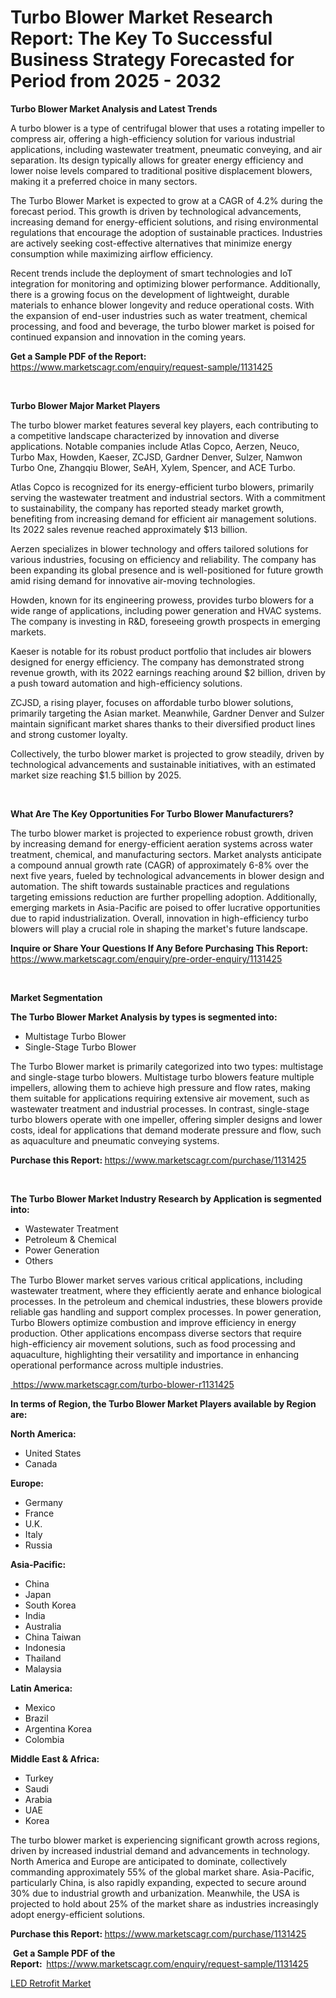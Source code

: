 <p><h1>Turbo Blower Market Research Report: The Key To Successful Business Strategy Forecasted for Period from 2025 - 2032</h1></p><p><strong>Turbo Blower Market Analysis and Latest Trends</strong></p>
<p><p>A turbo blower is a type of centrifugal blower that uses a rotating impeller to compress air, offering a high-efficiency solution for various industrial applications, including wastewater treatment, pneumatic conveying, and air separation. Its design typically allows for greater energy efficiency and lower noise levels compared to traditional positive displacement blowers, making it a preferred choice in many sectors.</p><p>The Turbo Blower Market is expected to grow at a CAGR of 4.2% during the forecast period. This growth is driven by technological advancements, increasing demand for energy-efficient solutions, and rising environmental regulations that encourage the adoption of sustainable practices. Industries are actively seeking cost-effective alternatives that minimize energy consumption while maximizing airflow efficiency.</p><p>Recent trends include the deployment of smart technologies and IoT integration for monitoring and optimizing blower performance. Additionally, there is a growing focus on the development of lightweight, durable materials to enhance blower longevity and reduce operational costs. With the expansion of end-user industries such as water treatment, chemical processing, and food and beverage, the turbo blower market is poised for continued expansion and innovation in the coming years.</p></p>
<p><strong>Get a Sample PDF of the Report:&nbsp;</strong> <a href="https://www.marketscagr.com/enquiry/request-sample/1131425?utm_campaign=1126&utm_medium=2&utm_source=Github&utm_content=ia&utm_term=22022025&utm_id=turbo-blower">https://www.marketscagr.com/enquiry/request-sample/1131425</a></p>
<p>&nbsp;</p>
<p><strong>Turbo Blower Major Market Players</strong></p>
<p><p>The turbo blower market features several key players, each contributing to a competitive landscape characterized by innovation and diverse applications. Notable companies include Atlas Copco, Aerzen, Neuco, Turbo Max, Howden, Kaeser, ZCJSD, Gardner Denver, Sulzer, Namwon Turbo One, Zhangqiu Blower, SeAH, Xylem, Spencer, and ACE Turbo.</p><p>Atlas Copco is recognized for its energy-efficient turbo blowers, primarily serving the wastewater treatment and industrial sectors. With a commitment to sustainability, the company has reported steady market growth, benefiting from increasing demand for efficient air management solutions. Its 2022 sales revenue reached approximately $13 billion.</p><p>Aerzen specializes in blower technology and offers tailored solutions for various industries, focusing on efficiency and reliability. The company has been expanding its global presence and is well-positioned for future growth amid rising demand for innovative air-moving technologies.</p><p>Howden, known for its engineering prowess, provides turbo blowers for a wide range of applications, including power generation and HVAC systems. The company is investing in R&D, foreseeing growth prospects in emerging markets.</p><p>Kaeser is notable for its robust product portfolio that includes air blowers designed for energy efficiency. The company has demonstrated strong revenue growth, with its 2022 earnings reaching around $2 billion, driven by a push toward automation and high-efficiency solutions.</p><p>ZCJSD, a rising player, focuses on affordable turbo blower solutions, primarily targeting the Asian market. Meanwhile, Gardner Denver and Sulzer maintain significant market shares thanks to their diversified product lines and strong customer loyalty.</p><p>Collectively, the turbo blower market is projected to grow steadily, driven by technological advancements and sustainable initiatives, with an estimated market size reaching $1.5 billion by 2025.</p></p>
<p>&nbsp;</p>
<p><strong>What Are The Key Opportunities For Turbo Blower Manufacturers?</strong></p>
<p><p>The turbo blower market is projected to experience robust growth, driven by increasing demand for energy-efficient aeration systems across water treatment, chemical, and manufacturing sectors. Market analysts anticipate a compound annual growth rate (CAGR) of approximately 6-8% over the next five years, fueled by technological advancements in blower design and automation. The shift towards sustainable practices and regulations targeting emissions reduction are further propelling adoption. Additionally, emerging markets in Asia-Pacific are poised to offer lucrative opportunities due to rapid industrialization. Overall, innovation in high-efficiency turbo blowers will play a crucial role in shaping the market's future landscape.</p></p>
<p><strong>Inquire or Share Your Questions If Any Before Purchasing This Report:</strong> <a href="https://www.marketscagr.com/enquiry/pre-order-enquiry/1131425?utm_campaign=1126&utm_medium=2&utm_source=Github&utm_content=ia&utm_term=22022025&utm_id=turbo-blower">https://www.marketscagr.com/enquiry/pre-order-enquiry/1131425</a></p>
<p>&nbsp;</p>
<p><strong>Market Segmentation</strong></p>
<p><strong>The Turbo Blower Market Analysis by types is segmented into:</strong></p>
<p><ul><li>Multistage Turbo Blower</li><li>Single-Stage Turbo Blower</li></ul></p>
<p><p>The Turbo Blower market is primarily categorized into two types: multistage and single-stage turbo blowers. Multistage turbo blowers feature multiple impellers, allowing them to achieve high pressure and flow rates, making them suitable for applications requiring extensive air movement, such as wastewater treatment and industrial processes. In contrast, single-stage turbo blowers operate with one impeller, offering simpler designs and lower costs, ideal for applications that demand moderate pressure and flow, such as aquaculture and pneumatic conveying systems.</p></p>
<p><strong>Purchase this Report:&nbsp;</strong><a href="https://www.marketscagr.com/purchase/1131425?utm_campaign=1126&utm_medium=2&utm_source=Github&utm_content=ia&utm_term=22022025&utm_id=turbo-blower">https://www.marketscagr.com/purchase/1131425</a></p>
<p>&nbsp;</p>
<p><strong>The Turbo Blower Market Industry Research by Application is segmented into:</strong></p>
<p><ul><li>Wastewater Treatment</li><li>Petroleum & Chemical</li><li>Power Generation</li><li>Others</li></ul></p>
<p><p>The Turbo Blower market serves various critical applications, including wastewater treatment, where they efficiently aerate and enhance biological processes. In the petroleum and chemical industries, these blowers provide reliable gas handling and support complex processes. In power generation, Turbo Blowers optimize combustion and improve efficiency in energy production. Other applications encompass diverse sectors that require high-efficiency air movement solutions, such as food processing and aquaculture, highlighting their versatility and importance in enhancing operational performance across multiple industries.</p></p>
<p><a href="https://www.marketscagr.com/turbo-blower-r1131425?utm_campaign=1126&utm_medium=2&utm_source=Github&utm_content=ia&utm_term=22022025&utm_id=turbo-blower">&nbsp;https://www.marketscagr.com/turbo-blower-r1131425</a></p>
<p><strong>In terms of Region, the Turbo Blower Market Players available by Region are:</strong></p>
<p>
    <p> <strong> North America: </strong>
        <ul>
            <li>United States</li>
            <li>Canada</li>
        </ul>
        </p> 
    <p> <strong> Europe: </strong>
        <ul>
            <li>Germany</li>
            <li>France</li>
            <li>U.K.</li>
            <li>Italy</li>
            <li>Russia</li>
        </ul>
        </p> 
    <p> <strong> Asia-Pacific: </strong>
        <ul>
            <li>China</li>
            <li>Japan</li>
            <li>South Korea</li>
            <li>India</li>
            <li>Australia</li>
            <li>China Taiwan</li>
            <li>Indonesia</li>
            <li>Thailand</li>
            <li>Malaysia</li>
        </ul>
        </p> 
    <p> <strong> Latin America: </strong>
        <ul>
            <li>Mexico</li>
            <li>Brazil</li>
            <li>Argentina Korea</li>
            <li>Colombia</li>
        </ul>
        </p> 
    <p> <strong> Middle East & Africa: </strong>
        <ul>
            <li>Turkey</li>
            <li>Saudi</li>
            <li>Arabia</li>
            <li>UAE</li>
            <li>Korea</li>
        </ul>
    </p>
    </p>
<p><p>The turbo blower market is experiencing significant growth across regions, driven by increased industrial demand and advancements in technology. North America and Europe are anticipated to dominate, collectively commanding approximately 55% of the global market share. Asia-Pacific, particularly China, is also rapidly expanding, expected to secure around 30% due to industrial growth and urbanization. Meanwhile, the USA is projected to hold about 25% of the market share as industries increasingly adopt energy-efficient solutions.</p></p>
<p><strong>Purchase this Report: </strong><a href="https://www.marketscagr.com/purchase/1131425?utm_campaign=1126&utm_medium=2&utm_source=Github&utm_content=ia&utm_term=22022025&utm_id=turbo-blower">https://www.marketscagr.com/purchase/1131425</a></p>
<p>&nbsp;<strong>Get a Sample PDF of the Report:&nbsp;&nbsp;</strong><a href="https://www.marketscagr.com/enquiry/request-sample/1131425?utm_campaign=1126&utm_medium=2&utm_source=Github&utm_content=ia&utm_term=22022025&utm_id=turbo-blower">https://www.marketscagr.com/enquiry/request-sample/1131425</a></p>
<p><strong></strong></p>
<p><p><a href="https://github.com/julyju69/Market-Research-Report-List-6/blob/main/led-retrofit-market.md?utm_campaign=1126&utm_medium=2&utm_source=Github&utm_content=ia&utm_term=22022025&utm_id=turbo-blower">LED Retrofit Market</a></p></p>